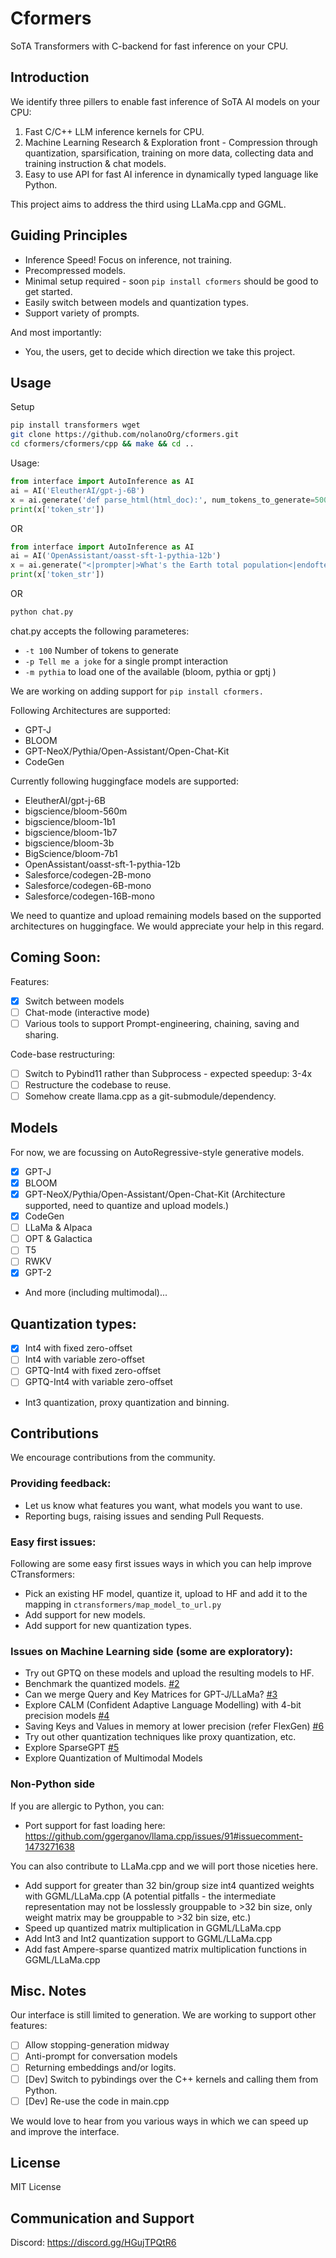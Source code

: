# Cformers

SoTA Transformers with C-backend for fast inference on your CPU.

## Introduction

We identify three pillers to enable fast inference of SoTA AI models on your CPU:
1. Fast C/C++ LLM inference kernels for CPU.
2. Machine Learning Research & Exploration front - Compression through quantization, sparsification, training on more data, collecting data and training instruction & chat models.
3. Easy to use API for fast AI inference in dynamically typed language like Python.

This project aims to address the third using LLaMa.cpp and GGML.

## Guiding Principles

- Inference Speed! Focus on inference, not training.
- Precompressed models.
- Minimal setup required - soon `pip install cformers` should be good to get started.
- Easily switch between models and quantization types.
- Support variety of prompts.

And most importantly:
- You, the users, get to decide which direction we take this project.

## Usage

Setup
```bash
pip install transformers wget
git clone https://github.com/nolanoOrg/cformers.git
cd cformers/cformers/cpp && make && cd ..
```

Usage:
```python
from interface import AutoInference as AI
ai = AI('EleutherAI/gpt-j-6B')
x = ai.generate('def parse_html(html_doc):', num_tokens_to_generate=500)
print(x['token_str'])
```

OR

```python
from interface import AutoInference as AI
ai = AI('OpenAssistant/oasst-sft-1-pythia-12b')
x = ai.generate("<|prompter|>What's the Earth total population<|endoftext|><|assistant|>", num_tokens_to_generate=100)
print(x['token_str'])
```
OR

```bash
python chat.py
```
chat.py accepts the following parameteres:

- ``` -t 100 ``` Number of tokens to generate 
- ```-p Tell me a joke``` for a single prompt interaction
- ```-m pythia``` to load one of the available (bloom, pythia or gptj )

We are working on adding support for `pip install cformers.`

Following Architectures are supported:
- GPT-J
- BLOOM
- GPT-NeoX/Pythia/Open-Assistant/Open-Chat-Kit
- CodeGen

Currently following huggingface models are supported:
- EleutherAI/gpt-j-6B
- bigscience/bloom-560m
- bigscience/bloom-1b1
- bigscience/bloom-1b7
- bigscience/bloom-3b
- BigScience/bloom-7b1
- OpenAssistant/oasst-sft-1-pythia-12b
- Salesforce/codegen-2B-mono
- Salesforce/codegen-6B-mono
- Salesforce/codegen-16B-mono

We need to quantize and upload remaining models based on the supported architectures on huggingface. We would appreciate your help in this regard.

## Coming Soon:

Features:
- [X] Switch between models
- [ ] Chat-mode (interactive mode)
- [ ] Various tools to support Prompt-engineering, chaining, saving and sharing.

Code-base restructuring:
- [ ] Switch to Pybind11 rather than Subprocess - expected speedup: 3-4x
- [ ] Restructure the codebase to reuse.
- [ ] Somehow create llama.cpp as a git-submodule/dependency.

## Models

For now, we are focussing on AutoRegressive-style generative models.

- [x] GPT-J
- [x] BLOOM
- [x] GPT-NeoX/Pythia/Open-Assistant/Open-Chat-Kit (Architecture supported, need to quantize and upload models.)
- [X] CodeGen
- [ ] LLaMa & Alpaca
- [ ] OPT & Galactica
- [ ] T5
- [ ] RWKV
- [x] GPT-2
- And more (including multimodal)...

## Quantization types:
- [x] Int4 with fixed zero-offset 
- [ ] Int4 with variable zero-offset
- [ ] GPTQ-Int4 with fixed zero-offset
- [ ] GPTQ-Int4 with variable zero-offset
- Int3 quantization, proxy quantization and binning.

## Contributions

We encourage contributions from the community.

### Providing feedback:

- Let us know what features you want, what models you want to use.
- Reporting bugs, raising issues and sending Pull Requests.

### Easy first issues:
Following are some easy first issues ways in which you can help improve CTransformers:
- Pick an existing HF model, quantize it, upload to HF and add it to the mapping in `ctransformers/map_model_to_url.py`
- Add support for new models.
- Add support for new quantization types.

### Issues on Machine Learning side (some are exploratory):
- Try out GPTQ on these models and upload the resulting models to HF.
- Benchmark the quantized models. [#2](https://github.com/NolanoOrg/cformers/issues/2)
- Can we merge Query and Key Matrices for GPT-J/LLaMa? [#3](https://github.com/NolanoOrg/cformers/issues/3)
- Explore CALM (Confident Adaptive Language Modelling) with 4-bit precision models [#4](https://github.com/NolanoOrg/cformers/issues/4)
- Saving Keys and Values in memory at lower precision (refer FlexGen) [#6](https://github.com/NolanoOrg/cformers/issues/6)
- Try out other quantization techniques like proxy quantization, etc.
- Explore SparseGPT [#5](https://github.com/NolanoOrg/cformers/issues/5)
- Explore Quantization of Multimodal Models

### Non-Python side
If you are allergic to Python, you can:
- Port support for fast loading here: https://github.com/ggerganov/llama.cpp/issues/91#issuecomment-1473271638

You can also contribute to LLaMa.cpp and we will port those niceties here.
- Add support for greater than 32 bin/group size int4 quantized weights with GGML/LLaMa.cpp (A potential pitfalls - the intermediate representation may not be losslessly grouppable to >32 bin size, only weight matrix may be grouppable to >32 bin size, etc.)
- Speed up quantized matrix multiplication in GGML/LLaMa.cpp
- Add Int3 and Int2 quantization support to GGML/LLaMa.cpp
- Add fast Ampere-sparse quantized matrix multiplication functions in GGML/LLaMa.cpp

## Misc. Notes

Our interface is still limited to generation. We are working to support other features:

- [ ] Allow stopping-generation midway
- [ ] Anti-prompt for conversation models
- [ ] Returning embeddings and/or logits.
- [ ] [Dev] Switch to pybindings over the C++ kernels and calling them from Python.
- [ ] [Dev] Re-use the code in main.cpp

We would love to hear from you various ways in which we can speed up and improve the interface.

## License
MIT License

## Communication and Support

Discord: https://discord.gg/HGujTPQtR6

